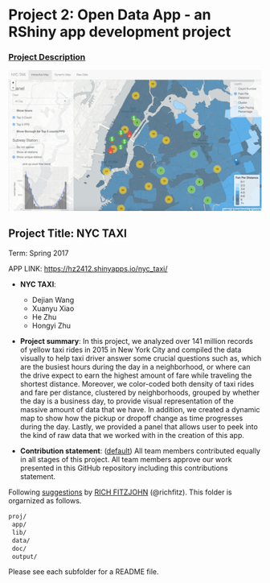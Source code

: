 # Project 2: Open Data App - an RShiny app development project

### [Project Description](doc/project2_desc.md)

![](doc/screenshot2.png)

## Project Title: NYC TAXI
Term: Spring 2017

APP LINK: https://hz2412.shinyapps.io/nyc_taxi/

+ **NYC TAXI**:
	+ Dejian Wang
	+ Xuanyu Xiao
	+ He Zhu
	+ Hongyi Zhu
	

+ **Project summary**: In this project, we analyzed over 141 million records of yellow taxi rides in 2015 in New York City and compiled the data visually to help taxi driver answer some crucial questions such as, which are the busiest hours during the day in a neighborhood, or where can the drive expect to earn the highest amount of fare while traveling the shortest distance. Moreover, we color-coded both density of taxi rides and fare per distance, clustered by neighborhoods, grouped by whether the day is a business day, to provide visual representation of the massive amount of data that we have. In addition, we created a dynamic map to show how the pickup or dropoff change as time progresses during the day. Lastly, we provided a panel that allows user to peek into the kind of raw data that we worked with in the creation of this app. 

+ **Contribution statement**: ([default](doc/a_note_on_contributions.md)) All team members contributed equally in all stages of this project. All team members approve our work presented in this GitHub repository including this contributions statement. 

Following [suggestions](http://nicercode.github.io/blog/2013-04-05-projects/) by [RICH FITZJOHN](http://nicercode.github.io/about/#Team) (@richfitz). This folder is orgarnized as follows.

```
proj/
 app/
 lib/
 data/
 doc/
 output/
```

Please see each subfolder for a README file.

